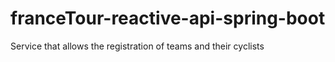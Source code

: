 # franceTour-reactive-api-spring-boot
Service that allows the registration of teams and their cyclists
